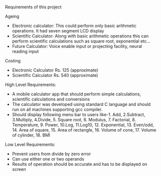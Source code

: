 Requirements of this project

Ageing	
* Electronic calculator: This could perform only basic arithmetic operations. It had seven segment LCD display	
* Scientific Calculator: Along with basic arithmetic operations this can perform scientific calculations such as square root, exponential etc…	
* Future Calculator: Voice enable input or projecting facility, neural reading input

Costing
* Electronic Calculator	Rs. 125 (approximate)	
* Scientific Calculator Rs. 540 (approximate)
		
High Level Requirements:
* A mobile calculator app that should perform simple calculations, scientific calculations and conversions
* The calculator was developed using standard C language and should run on all machines supporting gcc compiler.
* Should display following menu bar to users like-1. Add, 2.Subtract, 3.Multiply, 4.Divide, 5. Square root, 6. Modulus, 7. Factorial, 8. Temperature, 9. Power, 10.Log, 11.Log10, 12. Exponential, 13.
Even/odd, 14. Area of square, 15. Area of rectangle, 16. Volume of cone, 17. Volume of cylinder, 18. BMI

Low Level Requirements:
* Prevent users from divide by zero error
* Can use either one or two operands
* Results of operation should be accurate and has to be displayed on screen
